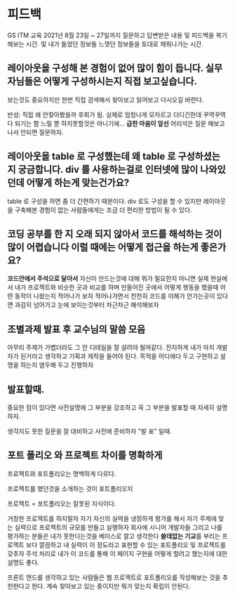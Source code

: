# 피드백

GS ITM 교육 2021년 8월 23일 ~ 27일까지 질문하고 답변받은 내용 및 피드백을 복기해보는 시간.
  및 내가 들었던 정보들 느꼇던 정보들을 토대로 채워나가는 시간.


## 레이아웃을 구성해 본 경험이 없어 많이 힘이 듭니다. 실무자님들은 어떻게 구성하시는지 직접 보고싶습니다.

보는것도 중요하지만 한번 직접 검색해서 찾아보고 읽어보고 다시오길 바란다.

반성: 직접 왜 안찾아봤을까 후회가 됨. 실제로 엄청나게 모자르고 더디긴한데 꾸역꾸역 다 되기는 함 
느릴 뿐 하지못할것은 아니기에...  **급한 마음이 앞선** 어리석은 질문 해보고 나서 안되면 질문하자.


## 레이아웃을 table 로 구성했는데 왜 table 로 구성하셨는지 궁금합니다. div 를 사용하는걸로 인터넷에 많이 나와있던데 어떻게 하는게 맞는건가요?

table 로 구성을 하면 좀 더 간편하기 때문이다. 
div 로도 구성을 할 수 있지만 레이아웃을 구축해본 경험이 없는 사람들에게는 조금 더 편리한 방법이 
될 수 있다.


## 코딩 공부를 한 지 오래 되지 않아서 코드를 해석하는 것이 많이 어렵습니다 이럴 때에는 어떻게 접근을 하는게 좋은가요?


**코드안에서 주석으로 달아서** 자신이 만드는것에 대해 뭐가 필요한지 아니면 
실제 현실에서 내가 프로젝트와 비슷한 곳과 비교를 하며 만들어진 곳에서 어떻게 행동을 했을때 어떤 동작이 나왔는지 적어나가 보자 적어나가면서 천천히 코드를 이해가 안가는곳이 있다면 과감히 넘어가고 눈에 보이는것부터 차근차근 해석해보자 

## 조별과제 발표 후 교수님의 말씀 모음

아무리 주제가 가볍더라도 그 안 디테일을 잘 살려야 될꺼같다.
진지하게 내가 마치 개발자가 된거라고 생각하고 기획과 제작을 들어야 된다.
목적을 어디에다 두고 구현하고 설명을 하는지 염두해 두고 진행하자

## 발표할때.

중요한 점이 있다면 사전설명에 그 부분을 강조하고 꼭 그 부분을 발표할 때 자세히 설명하자.

생각지도 못한 질문을 잘 대비하고 사전에 준비하자 "발 표" 일때.



## 포트 폴리오 와 프로젝트 차이를 명확하게

프로젝트와 포트폴리오는 명백하게 다르다.

프로젝트를 했던것을 소개하는 것이 포트폴리오지

프로젝트 = 포트폴리오는 잘못된 지식이다. 

거창한 프로젝트를 하지말자 자기 자신의 실력을 냉정하게 평가를 해서 자기 주제에 
맞는 실력으로 프로젝트의 규모를 만들고 실행하자
회사에 시니어 개발자들 그리고 나를 평가하는 분들은 내가 못한다는것을 베이스로 
깔고 생각한다 **쓸데없는 기교**를 부리는 프로젝트 보다 깔끔하고 내 실력이 이 정도라고 표현할 수
있는 포트폴리오 및 프로젝트를 갖추자
주석 처리로 내가 이 코드를 통해 이 페이지 구현을 어떻게 할려고 했는지에 대한 설명도 좋다.

프론트 엔드를 생각하고 있는 사람들은 웹 프로젝트로 포트폴리오를 작성해보는 것을 추천한다고 한다.
계속 찾아보고 있는 중이지만 뭐가 맞는지 확립이 안된다.

